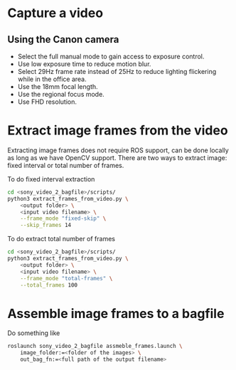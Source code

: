 
# Capture a video

## Using the Canon camera

- Select the full manual mode to gain access to exposure control.
- Use low exposure time to reduce motion blur.
- Select 29Hz frame rate instead of 25Hz to reduce lighting flickering while in the office area.
- Use the 18mm focal length.
- Use the regional focus mode.
- Use FHD resolution.

# Extract image frames from the video

Extracting image frames does not require ROS support, can be done locally as long as we have OpenCV support. There are two ways to extract image: fixed interval or total number of frames.

To do fixed interval extraction

```bash
cd <sony_video_2_bagfile>/scripts/
python3 extract_frames_from_video.py \
    <output folder> \
    <input video filename> \
    --frame_mode "fixed-skip" \
    --skip_frames 14
```

To do extract total number of frames

```bash
cd <sony_video_2_bagfile>/scripts/
python3 extract_frames_from_video.py \
    <output folder> \
    <input video filename> \
    --frame_mode "total-frames" \
    --total_frames 100
```

# Assemble image frames to a bagfile

Do something like

```bash
roslaunch sony_video_2_bagfile assmeble_frames.launch \
    image_folder:=<folder of the images> \
    out_bag_fn:=<full path of the output filename>
```

